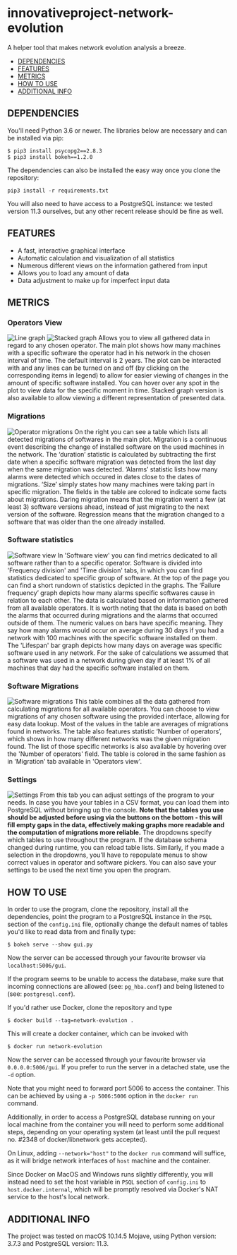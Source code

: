 # innovativeproject-network-evolution


A helper tool that makes network evolution analysis a breeze.

- [DEPENDENCIES](#dependencies)
- [FEATURES](#features)
- [METRICS](#metrics)
- [HOW TO USE](#how-to-use)
- [ADDITIONAL INFO](#additional-info)

## DEPENDENCIES
You'll need Python 3.6 or newer. The libraries below are necessary and can be installed via pip:  
```
$ pip3 install psycopg2==2.8.3
$ pip3 install bokeh==1.2.0
```
The dependencies can also be installed the easy way once you clone the repository:
```
pip3 install -r requirements.txt
```
You will also need to have access to a PostgreSQL instance: we tested version 11.3 ourselves, but any other recent release should be fine as well.

## FEATURES
- A fast, interactive graphical interface
- Automatic calculation and visualization of all statistics
- Numerous different views on the information gathered from input
- Allows you to load any amount of data
- Data adjustment to make up for imperfect input data

## METRICS
### Operators View
![Line graph](./screenshots/operators_view_lines.png)
![Stacked graph](./screenshots/operators_view_stacked.png)
Allows you to view all gathered data in regard to any chosen operator. The main plot shows how many machines with a specific software the operator had in his network in the chosen interval of time. The default interval is 2 years. The plot can be interacted with and any lines can be turned on and off (by clicking on the corresponding items in legend) to allow for easier viewing of changes in the amount of specific software installed. You can hover over any spot in the plot to view data for the specific moment in time. Stacked graph version is also available to allow viewing a different representation of presented data.

### Migrations
![Operator migrations](./screenshots/operators_view_migrations.png)
On the right you can see a table which lists all detected migrations of softwares in the main plot. Migration is a continuous event describing the change of installed software on the used machines in the network. The ‘duration’ statistic is calculated by subtracting the first date when a specific software migration was detected from the last day when the same migration was detected. ‘Alarms’ statistic lists how many alarms were detected which occured in dates close to the dates of migrations. ‘Size’ simply states how many machines were taking part in specific migration. The fields in the table are colored to indicate some facts about migrations. Daring migration means that the migration went a few (at least 3) software versions ahead, instead of just migrating to the next version of the software. Regression means that the migration changed to a software that was older than the one already installed. 

### Software statistics
![Software view](./screenshots/software_view_fd.png)
In 'Software view' you can find metrics dedicated to all software rather than to a specific operator. Software is divided into 'Frequency division' and 'Time division' tabs, in which you can find statistics dedicated to specific group of software. At the top of the page you can find a short rundown of statistics depicted in the graphs. The ‘Failure frequency’ graph depicts how many alarms specific softwares cause in relation to each other. The data is calculated based on information gathered from all available operators. It is worth noting that the data is based on both the alarms that occurred during migrations and the alarms that occurred outside of them. The numeric values on bars have specific meaning. They say how many alarms would occur on average during 30 days if you had a network with 100 machines with the specific software installed on them. The 'Lifespan' bar graph depicts how many days on average was specific software used in any network. For the sake of calculations we assumed that a software was used in a network during given day if at least 1% of all machines that day had the specific software installed on them.

### Software Migrations
![Software migrations](./screenshots/software_view_migrations.png)
This table combines all the data gathered from calculating migrations for all available operators. You can choose to view migrations of any chosen software using the provided interface, allowing for easy data lookup. Most of the values in the table are averages of migrations found in networks. The table also features statistic ‘Number of operators’, which shows in how many different networks was the given migration found. The list of those specific networks is also available by hovering over the 'Number of operators' field. The table is colored in the same fashion as in 'Migration' tab available in 'Operators view'.

### Settings
![Settings](./screenshots/settings.png)
From this tab you can adjust settings of the program to your needs. In case you have your tables in a CSV format, you can load them into PostgreSQL without bringing up the console. **Note that the tables you use should be adjusted before using via the buttons on the bottom - this will fill empty gaps in the data, effectively making graphs more readable and the computation of migrations more reliable.** The dropdowns specify which tables to use throughout the program. If the database schema changed during runtime, you can reload table lists. Similarly, if you made a selection in the dropdowns, you'll have to repopulate menus to show correct values in operator and software pickers. You can also save your settings to be used the next time you open the program.

## HOW TO USE
In order to use the program, clone the repository, install all the dependencies, point the program to a PostgreSQL instance in the `PSQL` section of the `config.ini` file, optionally change the default names of tables you'd like to read data from and finally type:
```
$ bokeh serve --show gui.py
```
Now the server can be accessed through your favourite browser via `localhost:5006/gui`.

If the program seems to be unable to access the database, make sure that incoming connections are allowed (see: `pg_hba.conf`) and being listened to (see: `postgresql.conf`).

If you'd rather use Docker, clone the repository and type
```
$ docker build --tag=network-evolution .
```
This will create a docker container, which can be invoked with
```
$ docker run network-evolution
```
Now the server can be accessed through your favourite browser via `0.0.0.0:5006/gui`. If you prefer to run the server in a detached state, use the `-d` option.

Note that you might need to forward port 5006 to access the container. This can be achieved by using a `-p 5006:5006` option in the `docker run` command.

Additionally, in order to access a PostgreSQL database running on your local machine from the container you will need to perform some additional steps, depending on your operating system (at least until the pull request no. #2348 of docker/libnetwork gets accepted).

On Linux, adding `--network="host"` to the `docker run` command will suffice, as it will bridge network interfaces of `host` machine and the container.

Since Docker on MacOS and Windows runs slightly differently, you will instead need to set the host variable in `PSQL` section of `config.ini` to `host.docker.internal`, which will be promptly resolved via Docker's NAT service to the host's local network.

## ADDITIONAL INFO
The project was tested on macOS 10.14.5 Mojave, using Python version: 3.7.3 and PostgreSQL version: 11.3.
